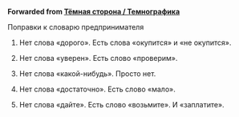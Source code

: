 **Forwarded from [Тёмная сторона / Темнографика](https://t.me/temno/1660)**

Поправки к словарю предпринимателя

1. Нет слова «дорого». Есть слова «окупится» и «не окупится».

2. Нет слова «уверен». Есть слово «проверим».

3. Нет слова «какой-нибудь». Просто нет.

4. Нет слова «достаточно». Есть слово «мало».

5. Нет слова «дайте». Есть слово «возьмите». И «заплатите».